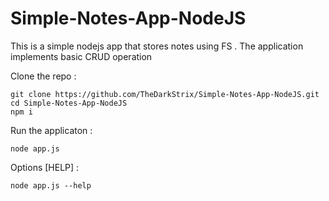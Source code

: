 # Simple-Notes-App-NodeJS
This is a simple nodejs app that stores notes using FS . The application implements basic CRUD operation

Clone the repo : 

``` 
git clone https://github.com/TheDarkStrix/Simple-Notes-App-NodeJS.git
cd Simple-Notes-App-NodeJS
npm i
```

Run the applicaton : 
``` 
node app.js
```

Options [HELP] :
```
node app.js --help
```